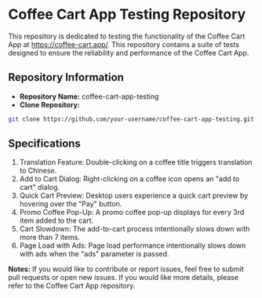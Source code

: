 # Coffee Cart App Testing Repository

This repository is dedicated to testing the functionality of the Coffee Cart App at https://coffee-cart.app/. This repository contains a suite of tests designed to ensure the reliability and performance of the Coffee Cart App.

## Repository Information

- **Repository Name:** coffee-cart-app-testing
- **Clone Repository:**
```bash
git clone https://github.com/your-username/coffee-cart-app-testing.git
```

## Specifications

1. Translation Feature: Double-clicking on a coffee title triggers translation to Chinese.
1. Add to Cart Dialog: Right-clicking on a coffee icon opens an "add to cart" dialog.
1. Quick Cart Preview: Desktop users experience a quick cart preview by hovering over the "Pay" button.
1. Promo Coffee Pop-Up: A promo coffee pop-up displays for every 3rd item added to the cart.
1. Cart Slowdown: The add-to-cart process intentionally slows down with more than 7 items.
1. Page Load with Ads: Page load performance intentionally slows down with ads when the "ads" parameter is passed.

**Notes:**
If you would like to contribute or report issues, feel free to submit pull requests or open new issues.
If you would like more details, please refer to the Coffee Cart App repository.
